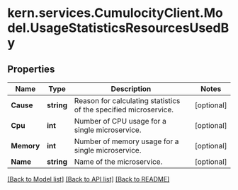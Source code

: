 
# kern.services.CumulocityClient.Model.UsageStatisticsResourcesUsedBy

## Properties

Name | Type | Description | Notes
------------ | ------------- | ------------- | -------------
**Cause** | **string** | Reason for calculating statistics of the specified microservice. | [optional] 
**Cpu** | **int** | Number of CPU usage for a single microservice. | [optional] 
**Memory** | **int** | Number of memory usage for a single microservice. | [optional] 
**Name** | **string** | Name of the microservice. | [optional] 

[[Back to Model list]](../README.md#documentation-for-models)
[[Back to API list]](../README.md#documentation-for-api-endpoints)
[[Back to README]](../README.md)

